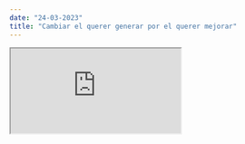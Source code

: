 ```yaml
---
date: "24-03-2023"
title: "Cambiar el querer generar por el querer mejorar"
---
```

<iframe src="https://www.youtube.com/embed/jorTZYdhGkk" allowfullscreen></iframe>
